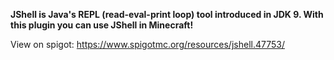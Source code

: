 **JShell is Java's REPL (read-eval-print loop) tool introduced in JDK 9. With this plugin you can use JShell in Minecraft!**

View on spigot: https://www.spigotmc.org/resources/jshell.47753/

